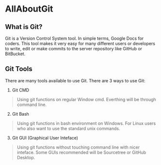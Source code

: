 # AllAboutGit
## What is Git?
Git is a Version Control System tool. In simple terms, Google Docs for coders. This tool makes it very easy for many different users or developers to write, edit or make commits to the server repository like GitHub or BitBucket. 

## Git Tools
There are many tools available to use Git. 
There are 3 ways to use Git:
1. Git CMD
  > Using git functions on regular Window cmd. Everthing will be through command line.
2. Git Bash
  > Using git functions in bash environment on Windows. For Linux users who also want to use the standard unix commands.
3. Git GUI (Graphical User Inteface)
  > Using git functions without touching command line with nicer inteface. Some GUIs recommended will be Sourcetree or GitHub Desktop.

